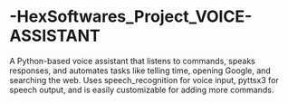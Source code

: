 # -HexSoftwares_Project_VOICE-ASSISTANT
A Python-based voice assistant that listens to commands, speaks responses, and automates tasks like telling time, opening Google, and searching the web. Uses speech_recognition for voice input, pyttsx3 for speech output, and is easily customizable for adding more commands.
